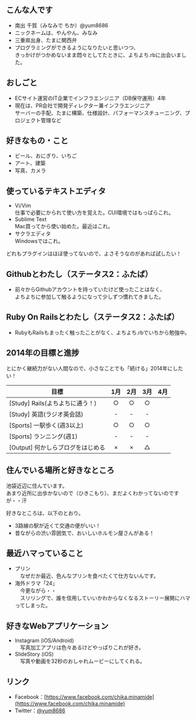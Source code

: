 ## こんな人です
* 南出 千賀（みなみで ちか）@yum8686
* ニックネームは、やんやん、みなみ
* 三重県出身、たまに関西弁
* プログラミングができるようになりたいと思いつつ、  
 きっかけがつかめないまま悶々としてたときに、よちよち.rbに出会いました。

## おしごと
* ECサイト運営のIT企業でインフラエンジニア（DB保守運用）4年
* 現在は、PR会社で開発ディレクター兼インフラエンジニア  
 サーバーの手配、たまに構築、仕様設計、パフォーマンスチューニング、プロジェクト管理など  

## 好きなもの・こと
* ビール、おにぎり、いちご
* アート、建築
* 写真、カメラ

## 使っているテキストエディタ
* Vi/Vim  
仕事で必要にかられて使い方を覚えた。CUI環境ではもっぱらこれ。
* Sublime Text  
Mac買ってから使い始めた。最近はこれ。
* サクラエディタ  
Windowsではこれ。  

どれもプラグインはほぼ使ってないので、よさそうなのがあれば試したい！


## Githubとわたし（ステータス2：ふたば）
* 前々からGithubアカウントを持っていたけど使ったことはなく、  
 よちよちに参加して触るようになって少しずつ慣れてきました。

## Ruby On Railsとわたし（ステータス2：ふたば）
* RubyもRailsもまったく触ったことがなく、よちよち.rbでいちから勉強中。

## 2014年の目標と進捗
とにかく継続力がない人間なので、小さなことでも「続ける」2014年にしたい！  

| 目標                      | 1月 | 2月 | 3月 | 4月 |
| ------------------------- |:---:|:---:|:---:|:---:|
|[Study] Rails(よちよちに通う！)|○|○|○||
|[Study] 英語(ラジオ英会話) |-|-|-||
|[Sports] 一駅歩く(週3以上)          |○|○|○||
|[Sports] ランニング(週1)          |-|-|-||
|[Output] 何かしらブログをはじめる    |×|×|△||


## 住んでいる場所と好きなところ
池袋近辺に住んでいます。  
あまり近所に出歩かないので（ひきこもり）、まだよくわかってないのですが・・汗  

好きなところは、以下のとおり。  

* 3路線の駅が近くて交通の便がいい！
* 昔ながらの渋い雰囲気で、おいしいホルモン屋さんがある！

## 最近ハマっていること
* プリン  
　なぜだか最近、色んなプリンを食べたくて仕方ないんです。
* 海外ドラマ「24」  
　今更ながら・・  
　スリリングで、誰を信用していいかわからなくなるストーリー展開にハマってしまった。

## 好きなWebアプリケーション
* Instagram (iOS/Android)  
　写真加工アプリは色々あるけどやっぱりこれが好き。  
* SlideStory (iOS)  
　写真や動画を32秒のおしゃれムービーにしてくれる。

## リンク
* Facebook：[https://www.facebook.com/chika.minamide](https://www.facebook.com/chika.minamide)
* Twitter：[@yum8686](https://twitter.com/yum8686)
